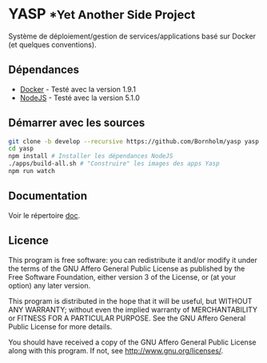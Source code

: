 # YASP <small>*Yet Another Side Project</small>

Système de déploiement/gestion de services/applications basé sur Docker (et quelques conventions).

## Dépendances

- [Docker](https://www.docker.com/) - Testé avec la version 1.9.1
- [NodeJS](https://nodejs.org/en/) - Testé avec la version 5.1.0

## Démarrer avec les sources

```bash
git clone -b develop --recursive https://github.com/Bornholm/yasp yasp
cd yasp
npm install # Installer les dépendances NodeJS
./apps/build-all.sh # "Construire" les images des apps Yasp
npm run watch
```

## Documentation

Voir le répertoire [doc](./doc).

## Licence

This program is free software: you can redistribute it and/or modify
it under the terms of the GNU Affero General Public License as published by
the Free Software Foundation, either version 3 of the License, or
(at your option) any later version.

This program is distributed in the hope that it will be useful,
but WITHOUT ANY WARRANTY; without even the implied warranty of
MERCHANTABILITY or FITNESS FOR A PARTICULAR PURPOSE.  See the
GNU Affero General Public License for more details.

You should have received a copy of the GNU Affero General Public License
along with this program. If not, see <http://www.gnu.org/licenses/>.
